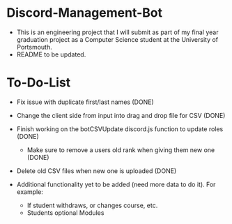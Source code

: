 # Discord-Management-Bot

- This is an engineering project that I will submit as part of my final year graduation project as a Computer Science student at the University of Portsmouth.
- README to be updated.

# To-Do-List

- Fix issue with duplicate first/last names (DONE)
- Change the client side from input into drag and drop file for CSV (DONE)
- Finish working on the botCSVUpdate discord.js function to update roles (DONE)

  - Make sure to remove a users old rank when giving them new one (DONE)

- Delete old CSV files when new one is uploaded (DONE)

- Additional functionality yet to be added (need more data to do it). For example:
  - If student withdraws, or changes course, etc.
  - Students optional Modules
